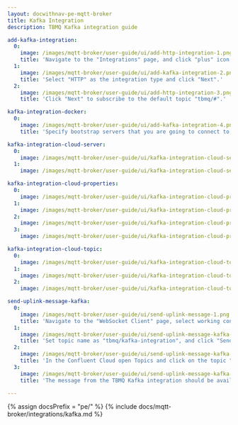 ```yaml
---
layout: docwithnav-pe-mqtt-broker
title: Kafka Integration
description: TBMQ Kafka integration guide

add-kafka-integration:
  0:
    image: /images/mqtt-broker/user-guide/ui/add-http-integration-1.png
    title: 'Navigate to the "Integrations" page, and click "plus" icon to add a new integration.'
  1:
    image: /images/mqtt-broker/user-guide/ui/add-kafka-integration-2.png
    title: 'Select "HTTP" as the integration type and click "Next".'
  2:
    image: /images/mqtt-broker/user-guide/ui/add-http-integration-3.png
    title: 'Click "Next" to subscribe to the default topic "tbmq/#".'

kafka-integration-docker:
  0:
    image: /images/mqtt-broker/user-guide/ui/add-kafka-integration-4.png
    title: 'Specify bootstrap servers that you are going to connect to, and if required, add Other properties key value pairs'

kafka-integration-cloud-server:
  0:
    image: /images/mqtt-broker/user-guide/ui/kafka-integration-cloud-server-1.png
  1:
    image: /images/mqtt-broker/user-guide/ui/kafka-integration-cloud-server-2.png

kafka-integration-cloud-properties:
  0:
    image: /images/mqtt-broker/user-guide/ui/kafka-integration-cloud-properties-1.png
  1:
    image: /images/mqtt-broker/user-guide/ui/kafka-integration-cloud-properties-2.png
  2:
    image: /images/mqtt-broker/user-guide/ui/kafka-integration-cloud-properties-3.png
  3:
    image: /images/mqtt-broker/user-guide/ui/kafka-integration-cloud-properties-4.png

kafka-integration-cloud-topic:
  0:
    image: /images/mqtt-broker/user-guide/ui/kafka-integration-cloud-topic-1.png
  1:
    image: /images/mqtt-broker/user-guide/ui/kafka-integration-cloud-topic-2.png
  2:
    image: /images/mqtt-broker/user-guide/ui/kafka-integration-cloud-topic-3.png

send-uplink-message-kafka:
  0:
    image: /images/mqtt-broker/user-guide/ui/send-uplink-message-1.png
    title: 'Navigate to the "WebSocket Client" page, select working connection, then click "Connect".'
  1:
    image: /images/mqtt-broker/user-guide/ui/send-uplink-message-kafka-1.png
    title: 'Set topic name as "tbmq/kafka-integration", and click "Send" to publish message.'
  2:
    image: /images/mqtt-broker/user-guide/ui/send-uplink-message-kafka-2.png
    title: 'In the Confluent Cloud open Topics and click on the topic "tbmq.messages".'
  3:
    image: /images/mqtt-broker/user-guide/ui/send-uplink-message-kafka-3.png
    title: 'The message from the TBMQ Kafka integration should be available in the messages table.'

---
```


{% assign docsPrefix = "pe/" %}
{% include docs/mqtt-broker/integrations/kafka.md %}
